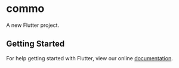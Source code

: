 # commo

A new Flutter project.

## Getting Started

For help getting started with Flutter, view our online
[documentation](https://flutter.io/).
